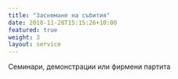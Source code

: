 ```yaml
---
title: "Заснемане на събития"
date: 2018-11-28T15:15:26+10:00
featured: true
weight: 3
layout: service
---
```


Семинари, демонстрации или фирмени партита
